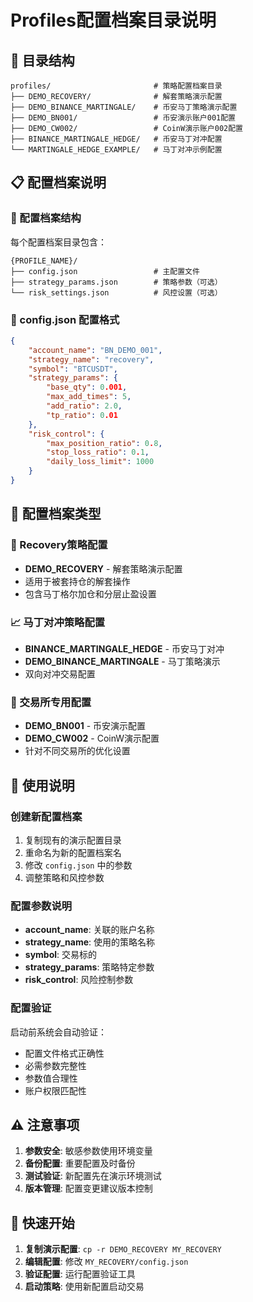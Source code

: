 # Profiles配置档案目录说明

## 📁 目录结构

```
profiles/                       # 策略配置档案目录
├── DEMO_RECOVERY/              # 解套策略演示配置
├── DEMO_BINANCE_MARTINGALE/    # 币安马丁策略演示配置
├── DEMO_BN001/                 # 币安演示账户001配置
├── DEMO_CW002/                 # CoinW演示账户002配置
├── BINANCE_MARTINGALE_HEDGE/   # 币安马丁对冲配置
└── MARTINGALE_HEDGE_EXAMPLE/   # 马丁对冲示例配置
```

## 📋 配置档案说明

### 📂 配置档案结构
每个配置档案目录包含：
```
{PROFILE_NAME}/
├── config.json                 # 主配置文件
├── strategy_params.json        # 策略参数（可选）
└── risk_settings.json          # 风控设置（可选）
```

### 🔧 config.json 配置格式
```json
{
    "account_name": "BN_DEMO_001",
    "strategy_name": "recovery",
    "symbol": "BTCUSDT",
    "strategy_params": {
        "base_qty": 0.001,
        "max_add_times": 5,
        "add_ratio": 2.0,
        "tp_ratio": 0.01
    },
    "risk_control": {
        "max_position_ratio": 0.8,
        "stop_loss_ratio": 0.1,
        "daily_loss_limit": 1000
    }
}
```

## 🎯 配置档案类型

### 🔄 Recovery策略配置
- **DEMO_RECOVERY** - 解套策略演示配置
- 适用于被套持仓的解套操作
- 包含马丁格尔加仓和分层止盈设置

### 📈 马丁对冲策略配置
- **BINANCE_MARTINGALE_HEDGE** - 币安马丁对冲
- **DEMO_BINANCE_MARTINGALE** - 马丁策略演示
- 双向对冲交易配置

### 🏦 交易所专用配置
- **DEMO_BN001** - 币安演示配置
- **DEMO_CW002** - CoinW演示配置
- 针对不同交易所的优化设置

## 🔧 使用说明

### 创建新配置档案
1. 复制现有的演示配置目录
2. 重命名为新的配置档案名
3. 修改 `config.json` 中的参数
4. 调整策略和风控参数

### 配置参数说明
- **account_name**: 关联的账户名称
- **strategy_name**: 使用的策略名称
- **symbol**: 交易标的
- **strategy_params**: 策略特定参数
- **risk_control**: 风险控制参数

### 配置验证
启动前系统会自动验证：
- 配置文件格式正确性
- 必需参数完整性
- 参数值合理性
- 账户权限匹配性

## ⚠️ 注意事项

1. **参数安全**: 敏感参数使用环境变量
2. **备份配置**: 重要配置及时备份
3. **测试验证**: 新配置先在演示环境测试
4. **版本管理**: 配置变更建议版本控制

## 🚀 快速开始

1. **复制演示配置**: `cp -r DEMO_RECOVERY MY_RECOVERY`
2. **编辑配置**: 修改 `MY_RECOVERY/config.json`
3. **验证配置**: 运行配置验证工具
4. **启动策略**: 使用新配置启动交易